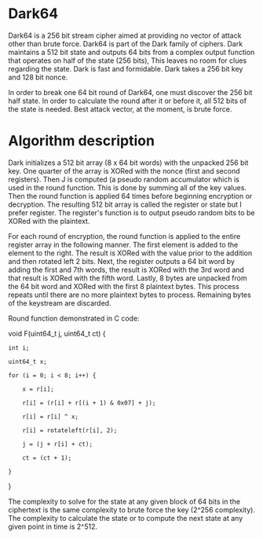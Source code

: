 # Dark64

Dark64 is a 256 bit stream cipher aimed at providing no vector of attack other than brute force.  Dark64 is part of the Dark family of ciphers.  Dark maintains a 512 bit state and outputs 64 bits from a complex output function that operates on half of the state (256 bits),  This leaves no room for clues regarding the state.  Dark is fast and formidable.  Dark takes a 256 bit key and 128 bit nonce.

In order to break one 64 bit round of Dark64, one must discover the 256 bit half state.  In order to calculate the round after it or before it, all 512 bits of the state is needed.  Best attack vector, at the moment, is brute force.

# Algorithm description

Dark initializes a 512 bit array (8 x 64 bit words) with the unpacked 256 bit key.  One quarter of the array is XORed with the nonce (first and second registers).  Then J is computed (a pseudo random accumulator which is used in the round function.  This is done by summing all of the key values. Then the round function is applied 64 times before beginning encryption or decryption.  The resulting 512 bit array is called the register or state but I prefer register.  The register's function is to output pseudo random bits to be XORed with the plaintext.

For each round of encryption, the round function is applied to the entire register array in the following manner.  The first element is added to the element to the right.  The result is XORed with the value prior to the addition and then rotated left 2 bits.  Next, the register outputs a 64 bit word by adding the first and 7th words, the result is XORed with the 3rd word and that result is XORed with the fifth word.  Lastly, 8 bytes are unpacked from the 64 bit word and XORed with the first 8 plaintext bytes.  This process repeats until there are no more plaintext bytes to process.  Remaining bytes of the keystream are discarded.

Round function demonstrated in C code:

void F(uint64_t j, uint64_t ct) {

    int i;

    uint64_t x;

    for (i = 0; i < 8; i++) {

        x = r[i];

        r[i] = (r[i] + r[(i + 1) & 0x07] + j);

        r[i] = r[i] ^ x;

        r[i] = rotateleft(r[i], 2);

        j = (j + r[i] + ct);

        ct = (ct + 1);

    }

}

The complexity to solve for the state at any given block of 64 bits in the ciphertext is the same complexity to brute force the key (2^256 complexity).  The complexity to calculate the state or to compute the next state at any given point in time is 2^512.

